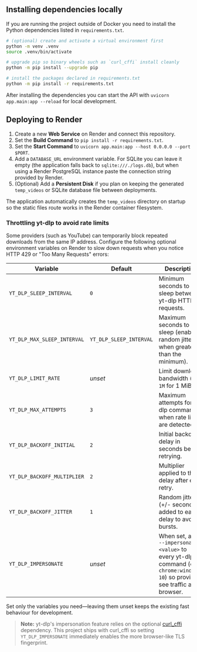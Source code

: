 
## Installing dependencies locally

If you are running the project outside of Docker you need to install the Python
dependencies listed in `requirements.txt`.

```bash
# (optional) create and activate a virtual environment first
python -m venv .venv
source .venv/bin/activate

# upgrade pip so binary wheels such as `curl_cffi` install cleanly
python -m pip install --upgrade pip

# install the packages declared in requirements.txt
python -m pip install -r requirements.txt
```

After installing the dependencies you can start the API with `uvicorn
app.main:app --reload` for local development.

## Deploying to Render

1. Create a new **Web Service** on Render and connect this repository.
2. Set the **Build Command** to `pip install -r requirements.txt`.
3. Set the **Start Command** to `uvicorn app.main:app --host 0.0.0.0 --port $PORT`.
4. Add a `DATABASE_URL` environment variable. For SQLite you can leave it empty (the
   application falls back to `sqlite:///./logs.db`), but when using a Render PostgreSQL
   instance paste the connection string provided by Render.
5. (Optional) Add a **Persistent Disk** if you plan on keeping the generated
   `temp_videos` or SQLite database file between deployments.

The application automatically creates the `temp_videos` directory on startup so the
static files route works in the Render container filesystem.

### Throttling yt-dlp to avoid rate limits

Some providers (such as YouTube) can temporarily block repeated downloads from the
same IP address. Configure the following optional environment variables on Render
to slow down requests when you notice HTTP 429 or "Too Many Requests" errors:

| Variable | Default | Description |
| --- | --- | --- |
| `YT_DLP_SLEEP_INTERVAL` | `0` | Minimum seconds to sleep between yt-dlp HTTP requests. |
| `YT_DLP_MAX_SLEEP_INTERVAL` | `YT_DLP_SLEEP_INTERVAL` | Maximum seconds to sleep (enables random jitter when greater than the minimum). |
| `YT_DLP_LIMIT_RATE` | _unset_ | Limit download bandwidth (e.g. `1M` for 1 MiB/s). |
| `YT_DLP_MAX_ATTEMPTS` | `3` | Maximum attempts for yt-dlp commands when rate limits are detected. |
| `YT_DLP_BACKOFF_INITIAL` | `2` | Initial backoff delay in seconds before retrying. |
| `YT_DLP_BACKOFF_MULTIPLIER` | `2` | Multiplier applied to the delay after each retry. |
| `YT_DLP_BACKOFF_JITTER` | `1` | Random jitter (+/- seconds) added to each delay to avoid bursts. |
| `YT_DLP_IMPERSONATE` | _unset_ | When set, adds `--impersonate <value>` to every yt-dlp command (e.g. `chrome:windows-10`) so providers see traffic as a browser. |

Set only the variables you need—leaving them unset keeps the existing fast
behaviour for development.

> **Note:** yt-dlp's impersonation feature relies on the optional
> [curl_cffi](https://github.com/yifeikong/curl_cffi) dependency. This project
> ships with curl_cffi so setting `YT_DLP_IMPERSONATE` immediately enables the
> more browser-like TLS fingerprint.
